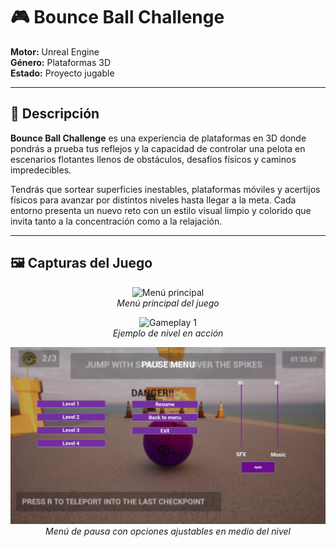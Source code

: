 # 🎮 Bounce Ball Challenge

**Motor:** Unreal Engine  
**Género:** Plataformas 3D  
**Estado:** Proyecto jugable

---

## 📝 Descripción

**Bounce Ball Challenge** es una experiencia de plataformas en 3D donde pondrás a prueba tus reflejos y la capacidad de controlar una pelota en escenarios flotantes llenos de obstáculos, desafíos físicos y caminos impredecibles.

Tendrás que sortear superficies inestables, plataformas móviles y acertijos físicos para avanzar por distintos niveles hasta llegar a la meta. Cada entorno presenta un nuevo reto con un estilo visual limpio y colorido que invita tanto a la concentración como a la relajación.

---

## 🖼️ Capturas del Juego

<p align="center">
  <img src="screenshots/menu.png" alt="Menú principal" width="600"/>
  <br/>
  <em>Menú principal del juego</em>
</p>

<p align="center">
  <img src="screenshots/gameplay1.png" alt="Gameplay 1" width="600"/>
  <br/>
  <em>Ejemplo de nivel en acción</em>
</p>


<p align="center">
  <img src="screenshots/pause_menu.png" alt="Menú de pausa" width="600"/>
  <br/>
  <em>Menú de pausa con opciones ajustables en medio del nivel</em>
</p>



